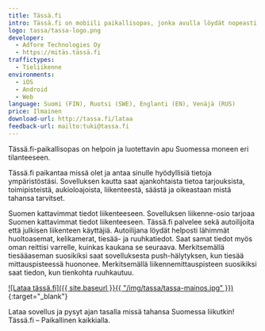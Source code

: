 ```yaml
---
title: Tässä.fi
intro: Tässä.fi on mobiili paikallisopas, jonka avulla löydät nopeasti kauppoja, palveluita, tapahtumia, nähtävyyksiä ja muita kiinnostavia kohteita läheltäsi.
logo: tassa/tassa-logo.png
developer:
  - Adfore Technologies Oy
  - https://mitäs.tässä.fi
traffictypes: 
  - Tieliikenne
environments:
  - iOS
  - Android
  - Web
language: Suomi (FIN), Ruotsi (SWE), Englanti (EN), Venäjä (RUS)
price: Ilmainen
download-url: http://tassa.fi/lataa
feedback-url: mailto:tuki@tassa.fi
---
```


Tässä.fi-paikallisopas on helpoin ja luotettavin apu Suomessa moneen eri tilanteeseen.

Tässä.fi paikantaa missä olet ja antaa sinulle hyödyllisiä tietoja ympäristöstäsi. Sovelluksen kautta saat ajankohtaista tietoa tarjouksista, toimipisteistä, aukioloajoista, liikenteestä, säästä ja oikeastaan mistä tahansa tarvitset.

Suomen kattavimmat tiedot liikenteeseen. Sovelluksen liikenne-osio tarjoaa Suomen kattavimmat tiedot liikenteeseen. Tässä.fi palvelee sekä autoilijoita että julkisen liikenteen käyttäjiä. Autoilijana löydät helposti lähimmät huoltoasemat, kelikamerat, tiesää- ja ruuhkatiedot. Saat samat tiedot myös oman reittisi varrelle, kuinkas kaukana se seuraava. Merkitsemällä tiesääaseman suosikiksi saat sovelluksesta push-hälytyksen, kun tiesää mittauspisteessä huononee. Merkitsemällä liikennemittauspisteen suosikiksi saat tiedon, kun tienkohta ruuhkautuu.

[![Lataa tässä.fi]({{ site.baseurl }}{{ "/img/tassa/tassa-mainos.jpg" }})](http://tassa.fi/lataa){:target="_blank"}

Lataa sovellus ja pysyt ajan tasalla missä tahansa Suomessa liikutkin! Tässä.fi – Paikallinen kaikkialla.